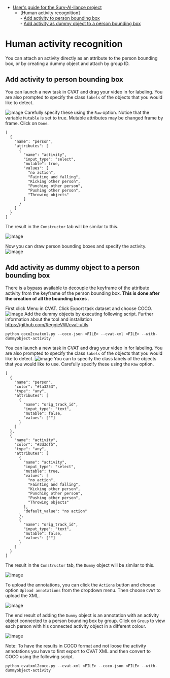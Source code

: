 - [User's guide for the Surv-AI-llance project](../README.md)</br>
  - [Human activity recognition]</br>
        - [Add activity to person bounding box](#add-activity-to-person-bounding-box)</br>
        - [Add activity as dummy object to a person bounding box](#add-activity-as-dummy-object-to-a-person-bounding-box)</br>

# Human activity recognition
You can attach an activity directly as an attribute to the person bounding box, or by creating a dummy object and attach by group ID.

## Add activity to person bounding box 

You can launch a new task in CVAT and drag your video in for labeling. You are also prompted to specify the class ``labels`` of the objects that you would like to detect. 

![image](https://user-images.githubusercontent.com/35894891/199858465-8ed36a86-d373-4401-97dd-b752c2cbd54c.png)
Carefully specify these using the ``Raw`` option. Notice that the variable ``Mutable`` is set to true. Mutable attributes may be changed frame by frame. Click on ``Done``.

```
[
  {
    "name": "person",
    "attributes": [
      {
        "name": "activity",
        "input_type": "select",
        "mutable": true,
        "values": [
          "no action",
          "Fainting and falling",
          "Kicking other person",
          "Punching other person",
          "Pushing other person",
          "Throwing objects"
        ]
      }
    ]
  }
]
```

The result in the ``Constructor`` tab will be similar to this.

![image](https://user-images.githubusercontent.com/35894891/201056811-c3a9a233-4ee7-4b3e-b855-83f07f4ba206.png)


Now you can draw person bounding boxes and specify the activity.
![image](https://user-images.githubusercontent.com/35894891/199813921-76f232d4-b9c5-4540-a2e8-a23028d62eb3.png)

## Add activity as dummy object to a person bounding box
There is a bypass available to decouple the keyframe of the attribute activity from the keyframe of the person bounding box. <b>This is done after the creation of all the bounding boxes </b>.

First click Menu in CVAT. Click Export task dataset and choose COCO.
![image](https://user-images.githubusercontent.com/35894891/201472815-4b160644-cb7a-46a4-87f7-fd437d86ccdd.png)
Add the dummy objects by executing following script. Further information about the tool and installation https://github.com/ReggieVW/cvat-utils
```
python coco2cvatxml.py --coco-json <FILE> --cvat-xml <FILE> --with-dummyobject-activity
```
You can launch a new task in CVAT and drag your video in for labeling. You are also prompted to specify the class ``labels`` of the objects that you would like to detect. 
![image](https://user-images.githubusercontent.com/35894891/201473264-f5ebfbb7-125c-43e0-920f-98515747d573.png)
You can to specify the class labels of the objects that you would like to use. Carefully specify these using the ``Raw`` option. 

```
[
  {
    "name": "person",
    "color": "#fa3253",
    "type": "any",
    "attributes": [
      {
        "name": "orig_track_id",
        "input_type": "text",
        "mutable": false,
        "values": [""]
      }
    ]
  },
  {
    "name": "activity",
    "color": "#3d3df5",
    "type": "any",
    "attributes": [
      {
        "name": "activity",
        "input_type": "select",
        "mutable": true,
        "values": [
          "no action",
          "Fainting and falling",
          "Kicking other person",
          "Punching other person",
          "Pushing other person",
          "Throwing objects"
        ],
        "default_value": "no action"
      },
      {
        "name": "orig_track_id",
        "input_type": "text",
        "mutable": false,
        "values": [""]
      }
    ]
  }
]
```
The result in the ``Constructor`` tab, the ``Dummy`` object will be similar to this.

![image](https://user-images.githubusercontent.com/35894891/201473305-e7b6e543-a544-4d2e-8f89-cfff3c6812f2.png)

To upload the annotations, you can click the ``Actions`` button and choose option ``Upload annotations`` from the dropdown menu. Then choose ``CVAT`` to upload the XML.

![image](https://user-images.githubusercontent.com/35894891/201473486-1dca4185-0638-4268-813a-3814a316bfb3.png)

The end result of adding the ``Dummy`` object is an annotation with an activity object connected to a person bounding box by group. Click on ``Group`` to view each person with his connected activity object in a different colour.

![image](https://user-images.githubusercontent.com/35894891/201474221-117fcc36-e03e-442d-a8a2-fd4b31c18677.png)

Note: To have the results in COCO format and not loose the activity annotations you have to first export to CVAT XML and then convert to COCO using the following script.

```
python cvatxml2coco.py --cvat-xml <FILE> --coco-json <FILE> --with-dummyobject-activity
```






